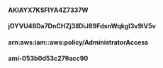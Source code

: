 #### AKIAYX7KSFIYA4Z7337W
#### jOYVU48Da7DnCHZj3IlDiJ89FdsnWqkgI3v9lV5v
#### arn:aws:iam::aws:policy/AdministratorAccess
#### ami-053b0d53c279acc90
